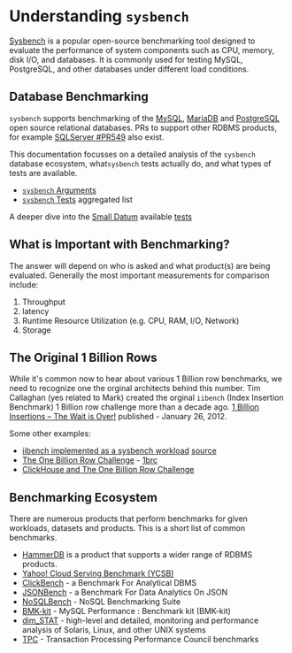 # Understanding `sysbench`

[Sysbench](https://github.com/akopytov/sysbench/) is a popular open-source benchmarking tool designed to evaluate the performance of system components such as CPU, memory, disk I/O, and databases. It is commonly used for testing MySQL, PostgreSQL, and other databases under different load conditions.

## Database Benchmarking

`sysbench` supports benchmarking of the [MySQL](https://www.mysql.com), [MariaDB](https://mariadb.org/) and [PostgreSQL](https://postgres.org) open source relational databases. PRs to support other RDBMS products, for example [SQLServer #PR549](https://github.com/akopytov/sysbench/pull/549) also exist.

This documentation focusses on a detailed analysis of the `sysbench` database ecosystem, what`sysbench` tests actually do, and what types of tests are available.

- [`sysbench` Arguments](ARGS.md)
- [`sysbench` Tests](TESTS.md) aggregated list

A deeper dive into the [Small Datum](https://smalldatum.blogspot.com/) available [tests](SMALLDATUM.md)

## What is Important with Benchmarking?

The answer will depend on who is asked and what product(s) are being evaluated. Generally the most important measurements for comparison include:

1. Throughput
2. latency
3. Runtime Resource Utilization (e.g. CPU, RAM, I/O, Network)
4. Storage

## The Original 1 Billion Rows

While it's common now to hear about various 1 Billion row benchmarks, we need to recognize one the orginal architects behind this number. Tim Callaghan (yes related to Mark) created the orginal `iibench` (Index Insertion Benchmark) 1 Billion row challenge more than a decade ago.  [1 Billion Insertions – The Wait is Over!](https://www.percona.com/blog/1-billion-insertions-the-wait-is-over/)  published - January 26, 2012.

Some other examples:

- [iibench implemented as a sysbench workload](https://mysqlperf.github.io/mysql/sysbench-iibench/) [source](https://github.com/Dmitree-Max/sysbench-iibench)
- [The One Billion Row Challenge](https://www.morling.dev/blog/one-billion-row-challenge/) - [1brc](https://github.com/gunnarmorling/1brc)
- [ClickHouse and The One Billion Row Challenge](https://clickhouse.com/blog/clickhouse-one-billion-row-challenge)

## Benchmarking Ecosystem

There are numerous products that perform benchmarks for given workloads, datasets and products. This is a short list of common benchmarks.

- [HammerDB](https://www.hammerdb.com/) is a product that supports a wider range of RDBMS products.
- [Yahoo! Cloud Serving Benchmark (YCSB)](https://ycsb.site)
- [ClickBench](https://benchmark.clickhouse.com/) -  a Benchmark For Analytical DBMS
- [JSONBench](https://jsonbench.com/) - a Benchmark For Data Analytics On JSON
- [NoSQLBench](https://github.com/nosqlbench/nosqlbench) - NoSQL Benchmarking Suite
- [BMK-kit](http://dimitrik.free.fr/blog/posts/mysql-perf-bmk-kit.html) - MySQL Performance : Benchmark kit (BMK-kit)
- [dim_STAT](http://dimitrik.free.fr/) - high-level and detailed, monitoring and performance analysis of Solaris, Linux, and other UNIX systems
- [TPC](https://www.tpc.org/) - Transaction Processing Performance Council benchmarks

